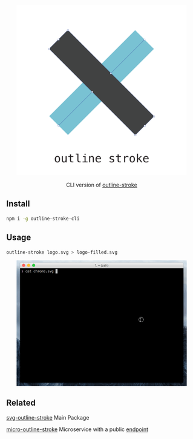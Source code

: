 <p align="center">
  <img alt="Outline Stroke" title="Outline Stroke" src="/logo.svg" width="450">
</p>

<p align="center">
  CLI version of <a href="https://github.com/elrumordelaluz/outline-stroke">
    outline-stroke
  </a>
</p>


## Install

```zsh
npm i -g outline-stroke-cli
```

## Usage

```zsh
outline-stroke logo.svg > logo-filled.svg
```

<p align="center">
  <img alt="Outline Stroke Demo" title="Outline Stroke Demo" src="/demo.gif" width="450">
</p>

## Related

[svg-outline-stroke](https://github.com/elrumordelaluz/outline-stroke) Main Package

[micro-outline-stroke](https://github.com/elrumordelaluz/micro-outline-stroke)
Microservice with a public [endpoint](https://micro-outline-stroke.now.sh/)
